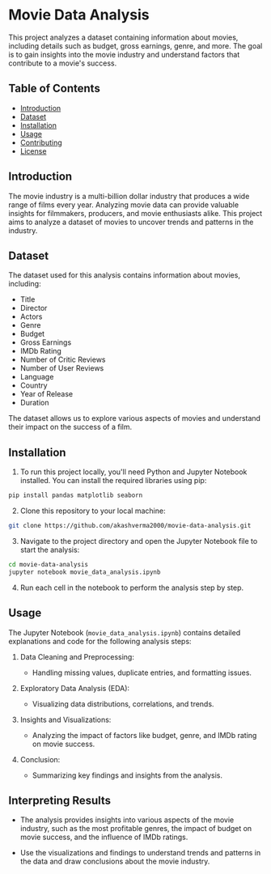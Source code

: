 # Movie Data Analysis

This project analyzes a dataset containing information about movies, including details such as budget, gross earnings, genre, and more. The goal is to gain insights into the movie industry and understand factors that contribute to a movie's success.

## Table of Contents

- [Introduction](#introduction)
- [Dataset](#dataset)
- [Installation](#installation)
- [Usage](#usage)
- [Contributing](#contributing)
- [License](#license)

## Introduction

The movie industry is a multi-billion dollar industry that produces a wide range of films every year. Analyzing movie data can provide valuable insights for filmmakers, producers, and movie enthusiasts alike. This project aims to analyze a dataset of movies to uncover trends and patterns in the industry.

## Dataset

The dataset used for this analysis contains information about movies, including:
- Title
- Director
- Actors
- Genre
- Budget
- Gross Earnings
- IMDb Rating
- Number of Critic Reviews
- Number of User Reviews
- Language
- Country
- Year of Release
- Duration

The dataset allows us to explore various aspects of movies and understand their impact on the success of a film.

## Installation

1. To run this project locally, you'll need Python and Jupyter Notebook installed. You can install the required libraries using pip:

```bash
pip install pandas matplotlib seaborn
```

2. Clone this repository to your local machine:

```bash
git clone https://github.com/akashverma2000/movie-data-analysis.git
```

3. Navigate to the project directory and open the Jupyter Notebook file to start the analysis:

```bash
cd movie-data-analysis
jupyter notebook movie_data_analysis.ipynb
```

4. Run each cell in the notebook to perform the analysis step by step.

## Usage

The Jupyter Notebook (`movie_data_analysis.ipynb`) contains detailed explanations and code for the following analysis steps:

1. Data Cleaning and Preprocessing:
    - Handling missing values, duplicate entries, and formatting issues.

2. Exploratory Data Analysis (EDA):
    - Visualizing data distributions, correlations, and trends.

3. Insights and Visualizations:
    - Analyzing the impact of factors like budget, genre, and IMDb rating on movie success.
4. Conclusion:
    - Summarizing key findings and insights from the analysis.

## Interpreting Results

- The analysis provides insights into various aspects of the movie industry, such as the most profitable genres, the impact of budget on movie success, and the influence of IMDb ratings.

- Use the visualizations and findings to understand trends and patterns in the data and draw conclusions about the movie industry.
